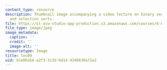 ```yaml
---
content_type: resource
description: Thumbnail image accompanying a video lecture on binary search, and bubble
  and selection sorts.
file: https://ol-ocw-studio-app-production.s3.amazonaws.com/courses/6-00-introduction-to-computer-science-and-programming-fall-2008/81e0ba56a2f33c3dbd144340630a71e2_lec09.jpg
file_type: image/jpeg
image_metadata:
  caption: ''
  credit: ''
  image-alt: ''
resourcetype: Image
title: lec09
uid: 81e0ba56-a2f3-3c3d-bd14-4340630a71e2
---
```


